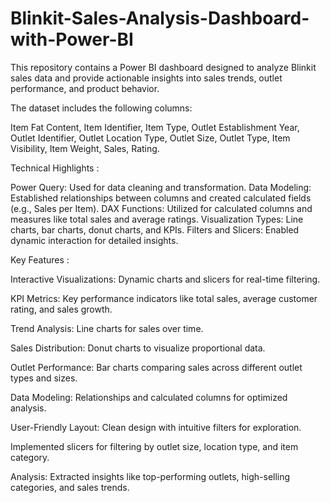# Blinkit-Sales-Analysis-Dashboard-with-Power-BI
This repository contains a Power BI dashboard designed to analyze Blinkit sales data and provide actionable insights into sales trends, outlet performance, and product behavior.

The dataset includes the following columns:

Item Fat Content, Item Identifier, Item Type, Outlet Establishment Year, Outlet Identifier, Outlet Location Type, Outlet Size, Outlet Type, Item Visibility, Item Weight, Sales, Rating.

Technical Highlights :

Power Query: Used for data cleaning and transformation.
Data Modeling: Established relationships between columns and created calculated fields (e.g., Sales per Item).
DAX Functions: Utilized for calculated columns and measures like total sales and average ratings.
Visualization Types: Line charts, bar charts, donut charts, and KPIs.
Filters and Slicers: Enabled dynamic interaction for detailed insights.

Key Features :

Interactive Visualizations: Dynamic charts and slicers for real-time filtering.

KPI Metrics: Key performance indicators like total sales, average customer rating, and sales growth.

Trend Analysis: Line charts for sales over time.

Sales Distribution: Donut charts to visualize proportional data.

Outlet Performance: Bar charts comparing sales across different outlet types and sizes.

Data Modeling: Relationships and calculated columns for optimized analysis.

User-Friendly Layout: Clean design with intuitive filters for exploration.

Implemented slicers for filtering by outlet size, location type, and item category.

Analysis: Extracted insights like top-performing outlets, high-selling categories, and sales trends.

